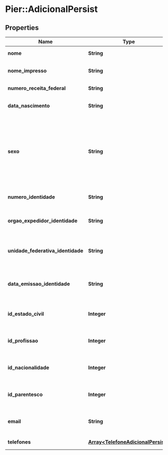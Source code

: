 # Pier::AdicionalPersist

## Properties
Name | Type | Description | Notes
------------ | ------------- | ------------- | -------------
**nome** | **String** | Nome completo do Adicional. | 
**nome_impresso** | **String** | Nome do Adicional que ser\u00E1 gravado no Cart\u00E3o. | [optional] 
**numero_receita_federal** | **String** | N\u00FAmero do CPF ou CNPJ do Adicional. | 
**data_nascimento** | **String** | Data de Nascimento do Adicional em formato yyyy-MM-dd. | [optional] 
**sexo** | **String** | C\u00F3digo de identifica\u00E7\u00E3o do sexo da Pessoa, quando PF, sendo: (\&quot;M\&quot;: Masculino), (\&quot;F\&quot;: Feminino), (\&quot;O\&quot;: Outro), (\&quot;N\&quot;: N\u00E3o Especificado). | [optional] 
**numero_identidade** | **String** | N\u00FAmero do Documento de Identidade do Adicional. | [optional] 
**orgao_expedidor_identidade** | **String** | Nome do Org\u00E3o Emissor do Documento de Identidade do Adicional. | [optional] 
**unidade_federativa_identidade** | **String** | Sigla da Unidade Federativa onde o Documento de Identidade do Adicional foi emitido. | [optional] 
**data_emissao_identidade** | **String** | Data de emiss\u00E3o do Documento de Identidade do Adicional em formato yyyy-MM-dd. | [optional] 
**id_estado_civil** | **Integer** | C\u00F3digo de identifica\u00E7\u00E3o do Estado Civil do Adicional. | [optional] 
**id_profissao** | **Integer** | C\u00F3digo de identifica\u00E7\u00E3o da Profissao do Adicional. | [optional] 
**id_nacionalidade** | **Integer** | C\u00F3digo de identifica\u00E7\u00E3o da Nacionalidade do Adicional. | [optional] 
**id_parentesco** | **Integer** | C\u00F3digo de identifica\u00E7\u00E3o do Parentesco do Adicional com o Titular. | [optional] 
**email** | **String** | C\u00F3digo de identifica\u00E7\u00E3o do Parentesco do Adicional com o Titular. | [optional] 
**telefones** | [**Array&lt;TelefoneAdicionalPersist&gt;**](TelefoneAdicionalPersist.md) | Lista de telefones do adicional. | [optional] 


